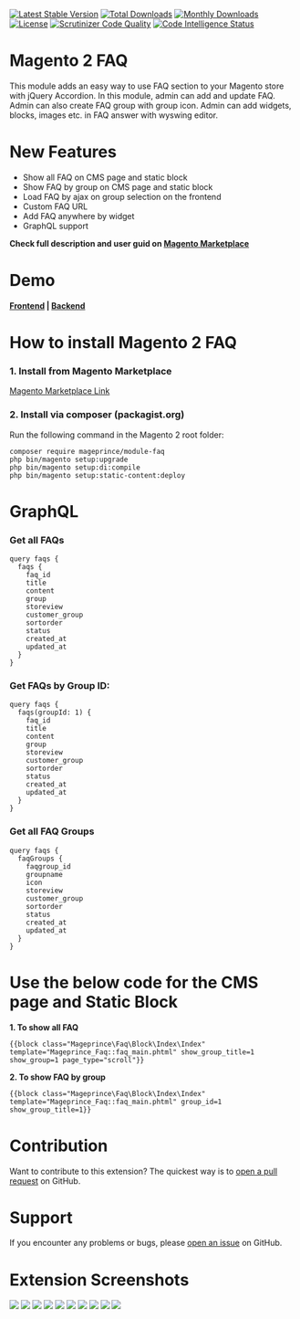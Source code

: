 [![Latest Stable Version](https://poser.pugx.org/mageprince/module-faq/v)](//packagist.org/packages/mageprince/module-faq)
[![Total Downloads](https://poser.pugx.org/mageprince/module-faq/downloads)](//packagist.org/packages/mageprince/module-faq)
[![Monthly Downloads](https://poser.pugx.org/mageprince/module-faq/d/monthly)](//packagist.org/packages/mageprince/module-faq)
[![License](https://poser.pugx.org/mageprince/module-faq/license)](//packagist.org/packages/mageprince/module-faq)
[![Scrutinizer Code Quality](https://scrutinizer-ci.com/g/mageprince/magento2-FAQ/badges/quality-score.png?b=master)](https://scrutinizer-ci.com/g/mageprince/magento2-FAQ/?branch=master)
[![Code Intelligence Status](https://scrutinizer-ci.com/g/mageprince/magento2-FAQ/badges/code-intelligence.svg?b=master)](https://scrutinizer-ci.com/code-intelligence)


# Magento 2 FAQ

This module adds an easy way to use FAQ section to your Magento store with jQuery Accordion. In this module, admin can add and update FAQ. Admin can also create FAQ group with group icon. Admin can add widgets, blocks, images etc. in FAQ answer with wyswing editor.


# New Features

- Show all FAQ on CMS page and static block
- Show FAQ by group on CMS page and static block
- Load FAQ by ajax on group selection on the frontend
- Custom FAQ URL
- Add FAQ anywhere by widget
- GraphQL support

<b>Check full description and user guid on <a href="https://commercemarketplace.adobe.com/mageprince-module-faq.html">Magento Marketplace</a></b>

# Demo

<b><a href="https://demo.mageprince.com/faq/">Frontend</a>   |   <a href="https://demo.mageprince.com/admin">Backend</a></b>

# How to install Magento 2 FAQ

### 1. Install from Magento Marketplace

[Magento Marketplace Link](https://commercemarketplace.adobe.com/mageprince-module-faq.html)

### 2. Install via composer (packagist.org)

Run the following command in the Magento 2 root folder:

    composer require mageprince/module-faq
    php bin/magento setup:upgrade
    php bin/magento setup:di:compile
    php bin/magento setup:static-content:deploy

# GraphQL

### Get all FAQs

    query faqs {
      faqs {
        faq_id
        title
        content
        group
        storeview
        customer_group
        sortorder
        status
        created_at
        updated_at
      }
    }
    
### Get FAQs by Group ID:

    query faqs {
      faqs(groupId: 1) {
        faq_id
        title
        content
        group
        storeview
        customer_group
        sortorder
        status
        created_at
        updated_at
      }
    }

### Get all FAQ Groups

    query faqs {
      faqGroups {
        faqgroup_id
        groupname
        icon
        storeview
        customer_group
        sortorder
        status
        created_at
        updated_at
      }
    }

# Use the below code for the CMS page and Static Block

<b>1. To show all FAQ</b>

<code>{{block class="Mageprince\Faq\Block\Index\Index" template="Mageprince_Faq::faq_main.phtml" show_group_title=1 show_group=1 page_type="scroll"}}</code>

<b>2. To show FAQ by group</b>

<code>{{block class="Mageprince\Faq\Block\Index\Index" template="Mageprince_Faq::faq_main.phtml" group_id=1 show_group_title=1}}</code>


# Contribution

Want to contribute to this extension? The quickest way is to <a href="https://help.github.com/articles/about-pull-requests/">open a pull request</a> on GitHub.

# Support

If you encounter any problems or bugs, please <a href="https://github.com/mageprince/magento2-FAQ/issues">open an issue</a> on GitHub.


# Extension Screenshots

<img src="https://commercemarketplace.adobe.com/media/catalog/product/f/b/fb74_1_faq_page_2.jpg"/>
<img src="https://commercemarketplace.adobe.com/media/catalog/product/e/7/e777_3_widget_2.jpg"/>
<img src="https://commercemarketplace.adobe.com/media/catalog/product/8/5/85d4_5_group_grid_2.jpg"/>
<img src="https://commercemarketplace.adobe.com/media/catalog/product/1/6/16de_6_group_edit_2.jpg"/>
<img src="https://commercemarketplace.adobe.com/media/catalog/product/1/5/1579_7_faq_grid_2.jpg"/>
<img src="https://commercemarketplace.adobe.com/media/catalog/product/0/e/0e7b_9_faq_edit_1_2.jpg"/>
<img src="https://commercemarketplace.adobe.com/media/catalog/product/9/b/9b28_10_faq_edit_2_2.jpg"/>
<img src="https://commercemarketplace.adobe.com/media/catalog/product/d/3/d33b_11_configuration_1_2.jpg"/>
<img src="https://commercemarketplace.adobe.com/media/catalog/product/d/6/d672_12_configuration_2_2.jpg"/>
<img src="https://commercemarketplace.adobe.com/media/catalog/product/6/1/6112_13_widget_2.jpg"/>
